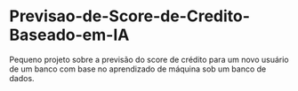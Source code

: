 # Previsao-de-Score-de-Credito-Baseado-em-IA
Pequeno projeto sobre a previsão do score de crédito para um novo usuário de um banco com base no aprendizado de máquina sob um banco de dados. 
